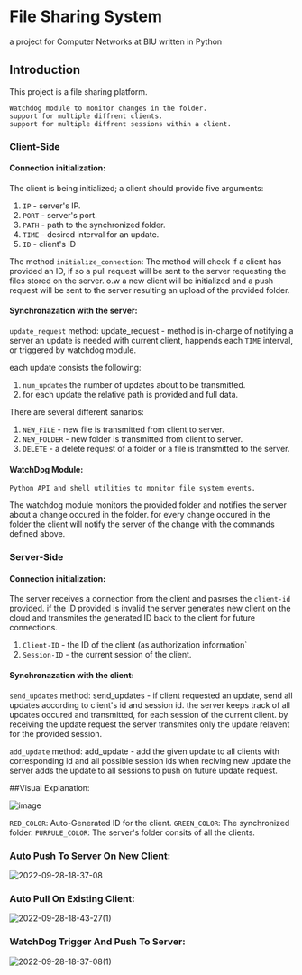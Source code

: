 # File Sharing System
a project for Computer Networks at BIU written in Python

## Introduction
This project is a file sharing platform.

    Watchdog module to monitor changes in the folder.
    support for multiple diffrent clients.
    support for multiple diffrent sessions within a client.
    
 ### Client-Side
 
#### Connection initialization:
The client is being initialized; a client should provide five arguments:
1. `IP` - server's IP.
2. `PORT` - server's port.
3. `PATH` - path to the synchronized folder.
4. `TIME` - desired interval for an update.
5. `ID` - client's ID

The method `initialize_connection`:
The method will check if a client has provided an ID, if so a pull request will be sent to the server requesting the files stored on the server.
o.w a new client will be initialized and a push request will be sent to the server resulting an upload of the provided folder.

#### Synchronazation with the server:
`update_request` method:
update_request - method is in-charge of notifying a server an update is needed with current client, happends each `TIME` interval, or triggered by watchdog module.

each update consists the following: 
1. `num_updates` the number of updates about to be transmitted.
2. for each update the relative path is provided and full data.

There are several different sanarios:
1. `NEW_FILE` - new file is transmitted from client to server.
2. `NEW_FOLDER` - new folder is transmitted from client to server.
3. `DELETE` - a delete request of a folder or a file is transmitted to the server. 



#### WatchDog Module:
    Python API and shell utilities to monitor file system events.
  The watchdog module monitors the provided folder and notifies the server about a change occured in the folder.
  for every change occured in the folder the client will notify the server of the change with the commands defined above.
  
 
 ### Server-Side
 
 #### Connection initialization:
The server receives a connection from the client and pasrses the `client-id` provided.
if the ID provided is invalid the server generates new client on the cloud and transmites the generated ID back to the client for future connections.
 
 1. `Client-ID` - the ID of the client (as authorization information`
 2. `Session-ID` - the current session of the client.

  #### Synchronazation with the client:
`send_updates` method:
send_updates - if client requested an update, send all updates according to client's id and session id.
  the server keeps track of all updates occured and transmitted, for each session of the current client.
  by receiving the update request the server transmites only the update relavent for the provided session.
  
  `add_update` method:
  add_update - add the given update to all clients with corresponding id and all possible session ids
  when reciving new update the server adds the update to all sessions to push on future update request.
  
 
 ##Visual Explanation:
 
 ![image](https://user-images.githubusercontent.com/92247226/192823574-d9183725-7c75-4cf4-8e39-dbb16afb5add.png)

`RED_COLOR`: Auto-Generated ID for the client.
`GREEN_COLOR`: The synchronized folder.
`PURPULE_COLOR`: The server's folder consits of all the clients.


### Auto Push To Server On New Client:
![2022-09-28-18-37-08](https://user-images.githubusercontent.com/92247226/192826430-9b77de9d-864f-4239-8816-48671b6cadf6.gif)


### Auto Pull On Existing Client:
![2022-09-28-18-43-27(1)](https://user-images.githubusercontent.com/92247226/192826129-d96c571f-fe7e-498a-8791-dfbf7e7ad231.gif)

### WatchDog Trigger And Push To Server:
![2022-09-28-18-37-08(1)](https://user-images.githubusercontent.com/92247226/192826614-50e6da4c-cf9c-4ea2-a53e-8d996f3af215.gif)

